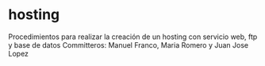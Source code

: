 # hosting
Procedimientos para realizar la creación de un hosting con servicio web, ftp y base de datos
Committeros: Manuel Franco, Maria Romero y Juan Jose Lopez
